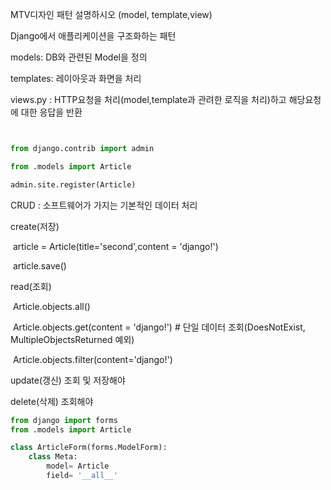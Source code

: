 MTV디자인 패턴 설명하시오 (model, template,view)

Django에서 애플리케이션을 구조화하는 패턴

models: DB와 관련된 Model을 정의

templates: 레이아웃과 화면을 처리

views.py : HTTP요청을 처리(model,template과 관려한 로직을 처리)하고 해당요청에 대한 응답을 반환

```python


from django.contrib import admin

from .models import Article

admin.site.register(Article)
```





CRUD : 소프트웨어가 가지는 기본적인 데이터 처리

create(저장) 

​	article = Article(title='second',content = 'django!')

​	article.save()

read(조회)

​	Article.objects.all()

​	Article.objects.get(content = 'django!')     # 단일 데이터 조회(DoesNotExist, MultipleObjectsReturned 예외)

​	Article.objects.filter(content='django!')

update(갱신)	조회 및 저장해야

delete(삭제)	조회해야





```python
from django import forms 
from .models import Article

class ArticleForm(forms.ModelForm):
    class Meta:
        model= Article
        field= '__all__'
```

